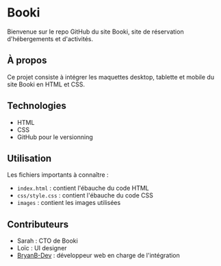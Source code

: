 # Booki 

Bienvenue sur le repo GitHub du site Booki, site de réservation d'hébergements et d'activités.

## À propos

Ce projet consiste à intégrer les maquettes desktop, tablette et mobile du site Booki en HTML et CSS.

## Technologies 

- HTML
- CSS
- GitHub pour le versionning

## Utilisation

Les fichiers importants à connaître :

- `index.html` : contient l'ébauche du code HTML
- `css/style.css` : contient l'ébauche du code CSS 
- `images` : contient les images utilisées

## Contributeurs

- Sarah : CTO de Booki
- Loïc : UI designer
- [BryanB-Dev](https://github.com/BryanB-Dev) : développeur web en charge de l'intégration
